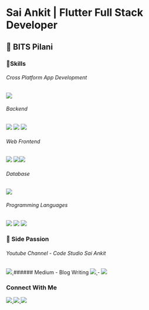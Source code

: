# Sai Ankit | Flutter Full Stack Developer

## 🏫 BITS Pilani

### 🚀Skills
###### Cross Platform App Development
<img src = "https://www.vectorlogo.zone/logos/flutterio/flutterio-ar21.svg">

###### Backend

<img src = "https://www.vectorlogo.zone/logos/firebase/firebase-ar21.svg"> <img src = "https://www.vectorlogo.zone/logos/nodejs/nodejs-ar21.svg"> <img src ="https://www.vectorlogo.zone/logos/expressjs/expressjs-ar21.svg">

###### Web Frontend
<img src = "https://www.vectorlogo.zone/logos/w3_html5/w3_html5-ar21.svg"> <img src = "https://www.vectorlogo.zone/logos/javascript/javascript-ar21.svg"><img src = "https://www.vectorlogo.zone/logos/reactjs/reactjs-ar21.svg">

###### Database
<img src = "https://www.vectorlogo.zone/logos/mongodb/mongodb-ar21.svg">

###### Programming Languages
<img src ="https://www.vectorlogo.zone/logos/dartlang/dartlang-ar21.svg"> <img src="https://raw.githubusercontent.com/actions/starter-workflows/eeaa6d60cdfb9392799ce9942051b0739f2f511e/icons/c-cpp.svg"> <img src="https://www.vectorlogo.zone/logos/python/python-ar21.svg">

### 🌈 Side Passion 

###### Youtube Channel - Code Studio Sai Ankit
<a href = "https://www.youtube.com/channel/UC_76O10A83WFpMfkclild7w">
<img src = "https://www.vectorlogo.zone/logos/youtube/youtube-ar21.svg">
</a>
###### Medium - Blog Writing
<a href = "https://medium.com/@saiankit30">
<img src = "https://www.vectorlogo.zone/logos/medium/medium-icon.svg">
</a>
-
<img src="https://github-readme-stats.vercel.app/api?username=saiankit&hide_border=false&hide=[%22contribs%22]&show_icons=true&title_color=211165&text_color=212861&icon_color=ff3456">

### Connect With Me

<a href = "mailto: sainkit30@gmail.com">
<img src = "https://www.vectorlogo.zone/logos/gmail/gmail-icon.svg">
</a>

<a href = "https://www.linkedin.com/in/sai-ankit/">
<img src = "https://www.vectorlogo.zone/logos/linkedin/linkedin-icon.svg">
</a>

<a href = "www.instagram.com/saiankit30">
<img src = "https://www.vectorlogo.zone/logos/instagram/instagram-icon.svg">
</a>




